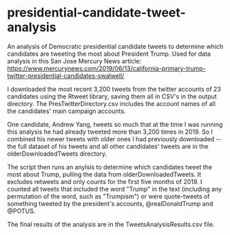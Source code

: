 # presidential-candidate-tweet-analysis
An analysis of Democratic presidential candidate tweets to determine which candidates are tweeting the most about President Trump. Used for data analysis in this San Jose Mercury News article: https://www.mercurynews.com/2019/06/13/california-primary-trump-twitter-presidential-candidates-swalwell/

I downloaded the most recent 3,200 tweets from the twitter accounts of 23 candidates using the Rtweet library, saving them all in CSV's in the output directory. The PresTwitterDirectory.csv includes the account names of all the candidates' main campaign accounts.

One candidate, Andrew Yang, tweets so much that at the time I was running this analysis he had already tweeted more than 3,200 times in 2019. So I combined his newer tweets with older ones I had previously downloaded -- the full dataset of his tweets and all other candidates' tweets are in the olderDownloadedTweets directory. 

The script then runs an anylsis to determine which candidates tweet the most about Trump, pulling the data from  olderDownloadedTweets. It excludes retweets and only counts for the first five months of 2019. I counted all tweets that included the word "Trump" in the text (including any permutation of the word, such as "Trumpism") or were quote-tweets of something tweeted by the president's accounts, @realDonaldTrump and @POTUS.

The final results of the analysis are in the TweetsAnalysisResults.csv file. 
